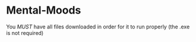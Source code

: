 # Mental-Moods
You *MUST* have all files downloaded in order for it to run properly (the .exe is not required)
